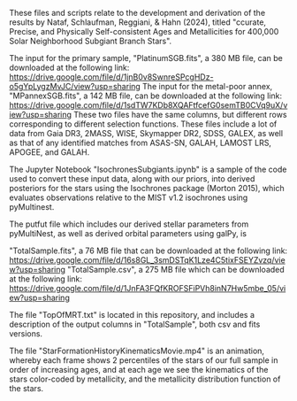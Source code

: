 These files and scripts relate to the development and derivation of the results by Nataf, Schlaufman, Reggiani, & Hahn (2024), titled "ccurate, Precise, and Physically Self-consistent Ages and Metallicities for 400,000 Solar Neighborhood Subgiant Branch Stars".

The input for the primary sample, "PlatinumSGB.fits", a 380 MB file, can be downloaded at the following link:
https://drive.google.com/file/d/1jnB0v8SwnreSPcgHDz-o5gYpLygzMvJC/view?usp=sharing
The input for the metal-poor annex, "MPannexSGB.fits", a 142 MB file, can be downloaded at the following link:
https://drive.google.com/file/d/1sdTW7KDb8XQAFtfcefG0semTB0CVq9uX/view?usp=sharing
These two files have the same columns, but different rows corresponding to different selection functions. 
These files include a lot of data from Gaia DR3, 2MASS, WISE, Skymapper DR2, SDSS, GALEX, as well as that of any identified matches from ASAS-SN, GALAH, LAMOST LRS, APOGEE, and GALAH. 

The Jupyter Notebook "IsochronesSubgiants.ipynb" is a sample of the code used to convert these input data, along with our priors, into derived posteriors for the stars using the Isochrones package (Morton 2015), which evaluates observations relative to the MIST v1.2 isochrones using pyMultinest. 

The putfut file which includes our derived stellar parameters from pyMultiNest, as well as derived orbital parameters using galPy, is 

"TotalSample.fits", a 76 MB file that can be downloaded at the following link:
https://drive.google.com/file/d/16s8GL_3smDSTqK1Lze4C5tixFSEYZvzq/view?usp=sharing
"TotalSample.csv", a 275 MB file which can be downloaded at the following link:
https://drive.google.com/file/d/1JnFA3FQfKROFSFiPVh8inN7Hw5mbe_05/view?usp=sharing

The file "TopOfMRT.txt" is located in this repository, and includes a description of the output columns in "TotalSample", both csv and fits versions.

The file "StarFormationHistoryKinematicsMovie.mp4" is an animation, whereby each frame shows 2 percentiles of the stars of our full sample in order of increasing ages, and at each age we see the kinematics of the stars color-coded by metallicity, and the metallicity distribution function of the stars. 
